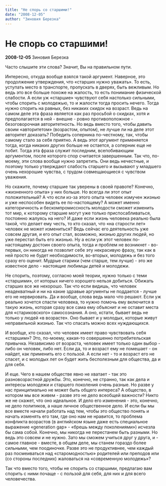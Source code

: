 ```yaml
---
title: "Не спорь со старшими!"
date: "2008-12-05"
author: "Зиновия Березка"
---
```


# Не спорь со старшими!

**2008-12-05** Зиновия Березка

Часто слышите эти слова? Значит, Вы на правильном пути.

Интересно, откуда вообще взялся такой аргумент. Наверное, это продолжение утверждения, что «старших нужно уважать». То есть, уступать место в транспорте, пропускать в дверях, быть вежливым. Но ведь это все больше похоже на жалость, то есть понимание физической слабости. А если уж «старшие» чувствуют себя настолько сильными, чтобы спорить с молодежью, то и жалости тогда просить нечего. Тогда нужно спорить на равных, без никаких скидок на возраст. Ведь на самом деле эта фраза является как раз просьбой о скидках, хотя и предполагается в ней - внешне - ровно противоположное - безоговорочная авторитетность. Но ведь вместо того, чтобы давить своим «авторитетом» (возрастом, опытом), не лучше ли на деле этот авторитет доказать? Победить соперника по-честному, так, чтобы самому стало за себя приятно. А ведь этот аргумент применяется тогда, когда никаких других больше не остается, а соперник еще не побит. Тогда эта фраза служит последним, всепобивающим аргументом, после которого спор считается завершенным. Так что, по-моему, эти слова вообще нужно запретить. Они ведь нечестные, и поэтому только утверждают слабость старшего и вызывают у младшего очень нехорошие чувства, с трудом совмещающиеся с чувством уважения.

Но скажите, почему старшие так уверены в своей правоте? Конечно, «жизненного опыта» у них больше. Но всегда ли этот опыт положительный? А что если из-за этого опыта человек измучен жизнью и уже неспособен видеть ее по-настоящему? А может именно категоричность и бескомпромиссность молодости сможет изменить тот мир, к которому старшие могут уже только приспосабливаться, постоянно жалуясь на него? И даже если жизнь человека реально была такой, что делает ему честь, то кто сказал, что «на старости лет» человек не может измениться? Ведь сейчас его деятельность уже совсем другая, и его опыт стал, возможно, жизнью других людей, но уже перестал быть его жизнью. Ну а если уж этот человек по-настоящему достоин своего опыта, тогда и проблем не возникнет - во-первых, он никогда не позволит себе эту некрасивую фразу, так как в ней просто не будет необходимости, во-вторых, молодежь и без того сразу его оценит. Мудрые старики (чем старше, тем лучше) - это же известное дело - настоящие любимцы детей и молодежи.

Не спорить, поэтому, согласно моей теории, нужно только с теми «старшими», от которых ничего хорошего нельзя добиться. Обижать старших все же нехорошо. Так что если видишь, что человек неадекватный и ни на какие здравые аргументы не поддается - лучше его не нервировать. Да и вообще, слова ведь мало что решают. Если уж реально хочется спасти человека, то нужно помочь ему включится в такую жизнь, которая сразу все сама ему объяснит и не оставит места для «стариковского» самосознания. А оно, кстати, бывает ведь не только у людей «в возрасте». Оно бывает и у молодых, которые живут неправильной жизнью. Так что спасать можно всех нуждающихся.

И вообще, кто сказал, что человек имеет право чувствовать себя «старшим»? Это, по-моему, какая-то совершенно потребительская привычка. Независимо от возраста, человек имеет только один выбор - либо он человек, либо нет. Если да, то и возраст ему не помешает - он найдет, как применить его с пользой. А если нет - то и возраст его не спасет, и с молодых лет он будет жить бесполезным для общества, да и для себя.

И еще. Чего в нашем обществе явно не хватает - так это разновозрастной дружбы. Это, конечно, не странно, так как дела и интересы молодежи и старшего поколения очень разные. Но разве у нас принципиально не может быть общего интереса? А общество, в котором мы все живем - разве это не дело всеобщей важности? Никто же не скажет, что оно идеальное. И дело его изменения - это, конечно, не дело политиков, а наше личное общественное дело. И если бы мы все вместе начали работать над тем, чтобы это общество понять и начать изменять его там, где оно нам не нравится, то проблема конфликта возрастов (в английском языке даже есть специальное выражение «generation gap» - «брешь между поколениями») исчезла бы сама собой. Конечно, мы никогда не перестанем быть разными. Но ведь это совсем и не нужно. Зато мы сможем учиться друг у друга, и - самое главное - вместе, в общем деле, мы станем гораздо более сильными, чем поодиночке. Разве это не продуктивнее, чем каждый раз посмеиваться над «старомодностью» родителей или преподов или (со стороны последних) жаловаться на «современную молодежь»?

Так что вместо того, чтобы не спорить со старшими, предлагаю вам спорить с ними почаще - с пользой для себя, для них и для всего человечества.